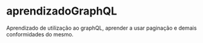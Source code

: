 # aprendizadoGraphQL
Aprendizado de utilização ao graphQL, aprender a usar paginação e demais conformidades do mesmo.
